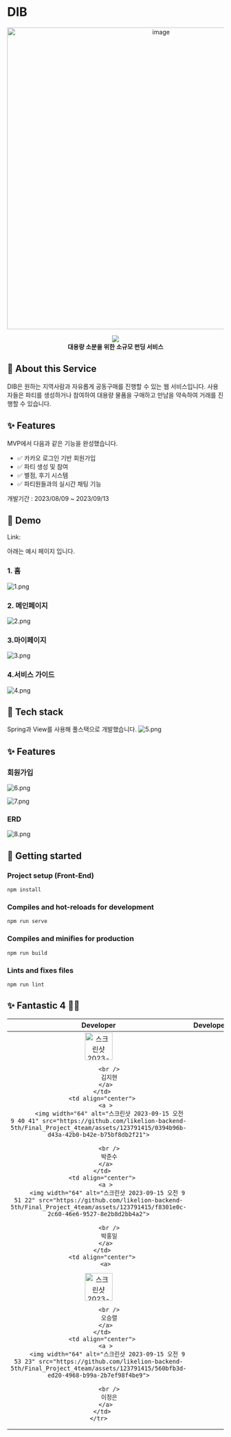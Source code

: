 
# DIB

<div align="center">

<img width="700" alt="image" src="https://github.com/likelion-fantastic4/fantastic-wiki/assets/123791415/6f4382d7-c199-41d3-939d-5781dddbaab7">

![](src="https://github.com/likelion-fantastic4/fantastic-wiki/assets/123791415/6f4382d7-c199-41d3-939d-5781dddbaab7")
<br/>
<b>대용량 소분을 위한 소규모 펀딩 서비스</b>

</div>





## 🐶 About this Service 

DIB은 원하는 지역사람과 자유롭게 공동구매를 진행할 수 있는 웹 서비스입니다. 사용자들은 파티를 생성하거나 참여하여 대용량 물품을 구매하고 만남을 약속하여 거래를 진행할 수 있습니다.


## ✨ Features


MVP에서 다음과 같은 기능을 완성했습니다.

- ✅ 카카오 로그인 기반 회원가입
- ✅ 파티 생성 및 참여
- ✅ 별점, 후기 시스템
- ✅ 파티원들과의 실시간 채팅 기능

개발기간 : 2023/08/09 ~ 2023/09/13



## 🔗 Demo

Link: 

아래는 예시 페이지 입니다.

### 1. 홈
![1.png](ReadmeImages%2F1.png)

### 2. 메인페이지
![2.png](ReadmeImages%2F2.png)

### 3.마이페이지
![3.png](ReadmeImages%2F3.png)

### 4.서비스 가이드
![4.png](ReadmeImages%2F4.png)



## 🔨 Tech stack
Spring과 View를 사용해 풀스택으로 개발했습니다.
![5.png](ReadmeImages%2F5.png)


## ✨ Features

### 회원가입
![6.png](ReadmeImages%2F6.png)

![7.png](ReadmeImages%2F7.png)

### ERD
![8.png](ReadmeImages%2F8.png)



## 🏃 Getting started

### Project setup (Front-End)
```
npm install
```

### Compiles and hot-reloads for development
```
npm run serve
```

### Compiles and minifies for production
```
npm run build
```

### Lints and fixes files
```
npm run lint
```


## ✨ Fantastic 4 🦸‍♂️ 

<table align="center">
  <thead>
    <tr>
      <th align="center">Developer</th>
      <th align="center">Developer</th>
      <th align="center">Developer</th>
      <th align="center">Developer</th>
      <th align="center">Developer</th>
    </tr>
  </thead>
  <tbody>
    <tr>
      <td align="center">
        <a >
          <img width="64" alt="스크린샷 2023-09-15 오전 9 49 15" src="https://github.com/likelion-backend-5th/Final_Project_4team/assets/123791415/b75b1f43-86df-44c4-92d3-fcd111383fde">

          <br />
          김지현
        </a>
      </td>
      <td align="center">
        <a >
          <img width="64" alt="스크린샷 2023-09-15 오전 9 40 41" src="https://github.com/likelion-backend-5th/Final_Project_4team/assets/123791415/0394b96b-d43a-42b0-b42e-b75bf8db2f21">

          <br />
          박준수
        </a>
      </td>
      <td align="center">
        <a >
         <img width="64" alt="스크린샷 2023-09-15 오전 9 51 22" src="https://github.com/likelion-backend-5th/Final_Project_4team/assets/123791415/f8301e0c-2c60-46e6-9527-8e2b8d2bb4a2">

          <br />
          박홍일
        </a>
      </td>
      <td align="center">
        <a>
<img width="64" alt="스크린샷 2023-09-15 오전 9 52 50" src="https://github.com/likelion-backend-5th/Final_Project_4team/assets/123791415/9161558c-4e29-4e8d-b0ab-cefbccc48076">

          
          <br />
          오승렬
        </a>
      </td>
      <td align="center">
        <a >
         <img width="64" alt="스크린샷 2023-09-15 오전 9 53 23" src="https://github.com/likelion-backend-5th/Final_Project_4team/assets/123791415/560bfb3d-ed20-4968-b99a-2b7ef98f4be9">

          <br />
          이정은
        </a>
      </td>
    </tr>
  </tbody>
</table>
